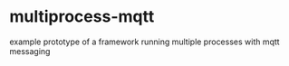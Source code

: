 # multiprocess-mqtt
example prototype of a framework running multiple processes with mqtt messaging 
